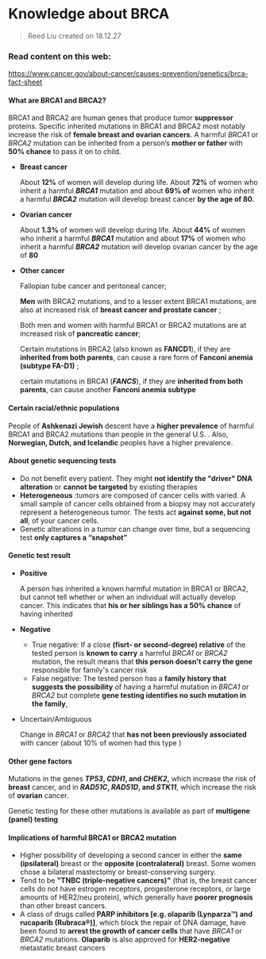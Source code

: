 # Knowledge about BRCA

> Reed Liu created on 18.12.27

### Read content on this web:

https://www.cancer.gov/about-cancer/causes-prevention/genetics/brca-fact-sheet

#### What are BRCA1 and BRCA2?

BRCA1 and BRCA2 are human genes that produce tumor **suppressor** proteins. Specific inherited mutations in BRCA1 and BRCA2 most notably increase the risk of **female breast and ovarian cancers**. A harmful *BRCA1* or *BRCA2* mutation can be inherited from a person’s **mother or father** with **50% chance** to pass it on to child.

- **Breast cancer**

  About **12%** of women  will develop during life. About **72%** of women who inherit a harmful ***BRCA1*** mutation and about **69% of** women who inherit a harmful ***BRCA2*** mutation will develop breast cancer **by the age of 80.** 

- **Ovarian cancer**

  About **1.3%** of women  will develop during life.  About **44%** of women who inherit a harmful ***BRCA1*** mutation and about **17%** of women who inherit a harmful ***BRCA2*** mutation will develop ovarian cancer by the age of **80**

- **Other cancer**

  Fallopian tube cancer and peritoneal cancer;

  **Men** with BRCA2 mutations, and to a lesser extent BRCA1 mutations, are also at increased risk of **breast cancer and prostate cancer** ;

  Both men and women with harmful BRCA1 or BRCA2 mutations are at increased risk of **pancreatic cancer**;

  Certain mutations in BRCA2 (also known as **FANCD1**), if they are **inherited from both parents**, can cause a rare form of **Fanconi anemia (subtype FA-D1)** ;

  certain mutations in BRCA1 (***FANCS***), if they are **inherited from both parents**, can cause another **Fanconi anemia subtype** 

#### Certain racial/ethnic populations

People of **Ashkenazi Jewish** descent have a **higher prevalence** of harmful BRCA1 and BRCA2 mutations than people in the general U.S. . Also, **Norwegian, Dutch, and Icelandic** peoples have a higher prevalence.

#### About genetic sequencing tests

- Do not benefit every patient. They might **not identify the "driver" DNA alteration** or **cannot be targeted** by existing therapies
- **Heterogeneous** :tumors are composed of cancer cells with varied. A small sample of cancer cells obtained from a biopsy may not accurately represent a heterogeneous tumor. The tests  act **against some, but not all**, of your cancer cells.
- Genetic alterations in a tumor can change over time, but a sequencing test **only captures a “snapshot”**

#### Genetic test result

- **Positive** 

  A person has inherited a known harmful mutation in BRCA1 or BRCA2, but cannot tell whether or when an individual will actually develop cancer. This indicates that **his or her siblings has a 50% chance** of having inherited 

- **Negative** 

  - True negative: If a close **(fisrt- or second-degree) relative** of the tested person is **known to carry** a harmful *BRCA1* or *BRCA2* mutation, the result means that **this person doesn't carry the gene** responsible for family's cancer risk
  - False negative:  The tested person has a **family history that suggests the possibility** of having a harmful mutation in *BRCA1* or *BRCA2* but complete **gene testing identifies no such mutation in the family**,

- Uncertain/Ambiguous

  Change in *BRCA1* or *BRCA2* that **has not been previously associated** with cancer (about 10% of women had this type )

#### Other gene factors

Mutations in the genes ***TP53*, *CDH1*, and *CHEK2*,** which increase the risk of **breast** cancer, and in ***RAD51C*, *RAD51D*, and *STK11***, which increase the risk of **ovarian** cancer. 

Genetic testing for these other mutations is available as part of **multigene (panel) testing**

#### Implications of harmful BRCA1 or BRCA2 mutation

- Higher possibility of developing  a second cancer in either the **same (ipsilateral)** breast or the **opposite  (contralateral)** breast. Some women chose a bilateral mastectomy or breast-conserving surgery.
- Tend to be  **"TNBC (triple-negative cancers)"** (that is, the breast cancer cells do not have estrogen receptors, progesterone receptors, or large amounts of HER2/neu protein), which generally have **poorer prognosis** than other breast cancers.
- A class of drugs called **PARP inhibitors [e.g.  olaparib (Lynparza™) and rucaparib (Rubraca®)]**, which block the repair of DNA damage, have been found to **arrest the growth of cancer cells** that have *BRCA1* or *BRCA2* mutations. **Olaparib** is also approved for **HER2-negative** metastatic breast cancers